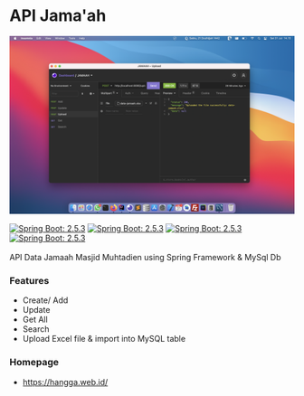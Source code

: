# API Jama'ah
<img width="650" src="https://raw.githubusercontent.com/hangga/apijamaah/main/skrinsut.png"/>

[![Spring Boot: 2.5.3](https://img.shields.io/badge/Spring-Boot%202.5.3-brightgreen.svg)](https://spring.io/)
[![Spring Boot: 2.5.3](https://img.shields.io/badge/Azul.JDK-1.8-brightgreen.svg)](https://www.azul.com/newsroom/azul-announces-support-of-java-builds-of-openjdk-for-apple-silicon/) 
[![Spring Boot: 2.5.3](https://img.shields.io/badge/Gradle-7.1.1-brightgreen.svg)](https://gradle.org/)
[![Spring Boot: 2.5.3](https://img.shields.io/badge/Apache.POI-5.0.0-brightgreen.svg)](https://poi.apache.org/)   
<br/>
API Data Jamaah Masjid Muhtadien using Spring Framework & MySql Db
### Features
- Create/ Add
- Update
- Get All
- Search
- Upload Excel file & import into MySQL table
### Homepage
- https://hangga.web.id/


